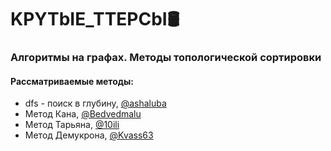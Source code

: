 # KPYTbIE_TTEPCbI:oil_drum:

<h3>Алгоритмы на графах. Методы топологической сортировки</h3>

<h4>Рассматриваемые методы:</h4>
<ul>
  <li>dfs - поиск в глубину, <a href="https://github.com/ashaluba">@ashaluba</a></li>
  <li>Метод Кана, <a href="https://github.com/Bedvedmalu">@Bedvedmalu</a></li>
  <li>Метод Тарьяна, <a href="https://github.com/10ili">@10ili</a></li>
  <li>Метод Демукрона, <a href="https://github.com/Kvass63">@Kvass63</a></li>
</ul>
